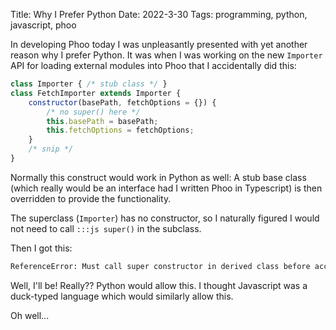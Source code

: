 Title: Why I Prefer Python
Date: 2022-3-30
Tags: programming, python, javascript, phoo

In developing Phoo today I was unpleasantly presented with yet another reason why I prefer Python. It was when I was working on the new `Importer` API for loading external modules into Phoo that I accidentally did this:

```js
class Importer { /* stub class */ }
class FetchImporter extends Importer {
    constructor(basePath, fetchOptions = {}) {
        /* no super() here */
        this.basePath = basePath;
        this.fetchOptions = fetchOptions;
    }
    /* snip */
}
```

Normally this construct would work in Python as well: A stub base class (which really would be an interface had I written Phoo in Typescript) is then overridden to provide the functionality.

The superclass (`Importer`) has no constructor, so I naturally figured I would not need to call `:::js super()` in the subclass.

Then I got this:

```txt
ReferenceError: Must call super constructor in derived class before accessing 'this' or returning from derived constructor
```

Well, I'll be! Really?? Python would allow this. I thought Javascript was a duck-typed language which would similarly allow this.

Oh well...
